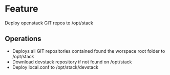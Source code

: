 # Feature

Deploy openstack GIT repos to /opt/stack

## Operations
* Deploys all GIT repositories contained found the worspace root folder to /opt/stack
* Download devstack repository if not found on /opt/stack
* Deploy local.conf to /opt/stack/devstack
